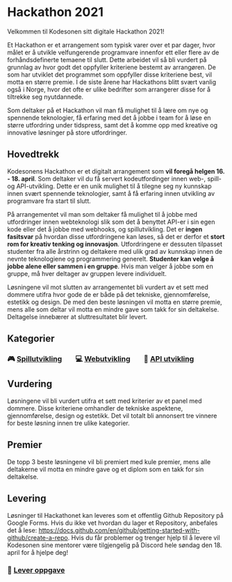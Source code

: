 # Hackathon 2021
Velkommen til Kodesonen sitt digitale Hackathon 2021!

Et Hackathon er et arrangement som typisk varer over et par dager, hvor målet er å utvikle velfungerende programvare innenfor ett eller flere av de forhåndsdefinerte temaene til slutt. Dette arbeidet vil så bli vurdert på grunnlag av hvor godt det oppfyller kriteriene bestemt av arrangøren. De som har utviklet det programmet som oppfyller disse kriteriene best, vil motta en større premie. I de siste årene har Hackathons blitt svært vanlig også i Norge, hvor det ofte er ulike bedrifter som arrangerer disse for å tiltrekke seg nyutdannede.

Som deltaker på et Hackathon vil man få mulighet til å lære om nye og spennende teknologier, få erfaring med det å jobbe i team for å løse en større utfordring under tidspress, samt det å komme opp med kreative og innovative løsninger på store utfordringer. 

## Hovedtrekk

Kodesonens Hackathon er et digitalt arrangement som **vil foregå helgen 16. - 18. april**. Som deltaker vil du få servert kodeutfordinger innen web-, spill- og API-utvikling. Dette er en unik mulighet til å tilegne seg ny kunnskap innen svært spennende teknologier, samt å få erfaring innen utvikling av programvare fra start til slutt.

På arrangementet vil man som deltaker få mulighet til å jobbe med utfordringer innen webteknologi slik som det å benyttet API-er i sin egen kode eller det å jobbe med webhooks, og spillutvikling. Det er **ingen fasitsvar** på hvordan disse utfordringene kan løses, så det er derfor et **stort rom for kreativ tenking og innovasjon**. Utfordringene er dessuten tilpasset studenter fra alle årstrinn og deltakere med ulik grad av kunnskap innen de nevnte teknologiene og programmering generelt. **Studenter kan velge å jobbe alene eller sammen i en gruppe**. Hvis man velger å jobbe som en gruppe, må hver deltager av gruppen levere individuelt.

Løsningene vil mot slutten av arrangementet bli vurdert av et sett med dommere utifra hvor gode de er både på det tekniske, gjennomførelse, estetikk og design. De med den beste løsningen vil motta en større premie, mens alle som deltar vil motta en mindre gave som takk for sin deltakelse. Deltagelse innebærer at sluttresultatet blir levert.


## Kategorier

### :video_game: [Spillutvikling](Pages/spillutvikling.md) &nbsp;&nbsp;&nbsp;&nbsp;&nbsp;&nbsp; :computer: [Webutvikling](Pages/webutvikling.md)  &nbsp;&nbsp;&nbsp;&nbsp;&nbsp;&nbsp; :arrows_counterclockwise: [API utvikling](Pages/api-utvikling.md)


## Vurdering

Løsningene vil bli vurdert utifra et sett med kriterier av et panel med dommere. Disse kriteriene omhandler de tekniske aspektene, gjennomførelse, design og estetikk. Det vil totalt bli annonsert tre vinnere for beste løsning innen tre ulike kategorier. 

## Premier

De topp 3 beste løsningene vil bli premiert med kule premier, mens alle deltakerne vil motta en mindre gave og et diplom som en takk for sin deltakelse.

## Levering

Løsninger til Hackathonet kan leveres som et offentlig Github Repository på Google Forms. Hvis du ikke vet hvordan du lager et Repository, anbefales det å lese: https://docs.github.com/en/github/getting-started-with-github/create-a-repo. Hvis du får problemer og trenger hjelp til å levere vil Kodesonen sine mentorer være tilgjengelig på Discord hele søndag den 18. april for å hjelpe deg!

### :link: [Lever oppgave](#)
